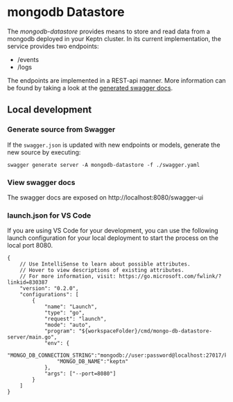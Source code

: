 # mongodb Datastore

The *mongodb-datastore* provides means to store and read data from a mongodb deployed in your Keptn cluster. In its current implementation, the service provides two endpoints:
- /events
- /logs

The endpoints are implemented in a REST-api manner. More information can be found by taking a look at the [generated swagger docs](#view-swagger-docs).

## Local development

### Generate source from Swagger

If the `swagger.json` is updated with new endpoints or models, generate the new source by executing:
```console
swagger generate server -A mongodb-datastore -f ./swagger.yaml
```

### View swagger docs

The swagger docs are exposed on http://localhost:8080/swagger-ui

### launch.json for VS Code

If you are using VS Code for your development, you can use the following launch configuration for your local deployment to start the process on the local port 8080.
```
{
    // Use IntelliSense to learn about possible attributes.
    // Hover to view descriptions of existing attributes.
    // For more information, visit: https://go.microsoft.com/fwlink/?linkid=830387
    "version": "0.2.0",
    "configurations": [
        {
            "name": "Launch",
            "type": "go",
            "request": "launch",
            "mode": "auto",
            "program": "${workspaceFolder}/cmd/mongo-db-datastore-server/main.go",
            "env": {
                "MONGO_DB_CONNECTION_STRING":"mongodb://user:password@localhost:27017/keptn",
                "MONGO_DB_NAME":"keptn"
            },
            "args": ["--port=8080"]
        }
    ]
}
```
